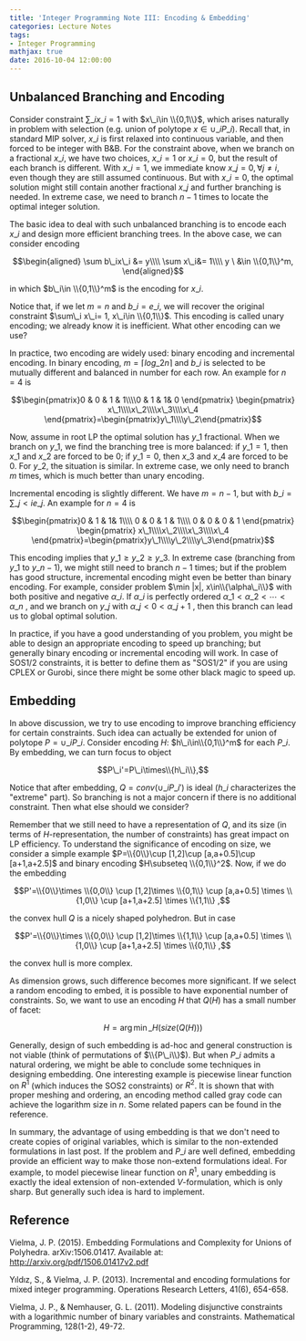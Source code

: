 ```yaml
---
title: 'Integer Programming Note III: Encoding & Embedding'
categories: Lecture Notes
tags:
- Integer Programming
mathjax: true
date: 2016-10-04 12:00:00
---
```


## Unbalanced Branching and Encoding

Consider constraint $\sum\_i x\_i= 1$ with $x\_i\in \\{0,1\\}$, which arises naturally in problem with selection (e.g. union of polytope $x\in \cup\_i P\_i$). Recall that, in standard MIP solver, $x\_i$ is first relaxed into continuous variable, and then forced to be integer with B&B. For the constraint above, when we branch on a fractional $x\_i$, we have two choices, $x\_i=1$ or $x\_i=0$, but the result of each branch is different. With $x\_i=1$, we immediate know $x\_j=0, \forall j\neq i$, even though they are still assumed continuous. But with $x\_i=0$, the optimal solution might still contain another fractional $x\_j$ and further branching is needed. In extreme case, we need to branch $n-1$ times to locate the optimal integer solution.

<!--more-->

The basic idea to deal with such unbalanced branching is to encode each $x\_i$ and design more efficient branching trees. In the above case, we can consider encoding

$$\begin{aligned} \sum b\_ix\_i &= y\\\\  \sum x\_i&= 1\\\\ y \ &\in \\{0,1\\}^m, \end{aligned}$$

in which $b\_i\in \\{0,1\\}^m$ is the encoding for $x\_i$.

Notice that, if we let $m=n$ and $b\_i=e\_i$, we will recover the original constraint  $\sum\_i x\_i= 1, x\_i\in \\{0,1\\}$. This encoding is called unary encoding; we already know it is inefficient. What other encoding can we use?

In practice, two encoding are widely used: binary encoding and incremental encoding. In binary encoding, $m=\lceil log\_2n \rceil$ and $b\_i$ is selected to be mutually different and balanced in number for each row. An example for $n=4$ is

$$\begin{pmatrix}0 & 0 & 1 & 1\\\\0 & 1 & 1& 0 \end{pmatrix} \begin{pmatrix} x\_1\\\\x\_2\\\\x\_3\\\\x\_4 \end{pmatrix}=\begin{pmatrix}y\_1\\\\y\_2\end{pmatrix}$$

Now, assume in root LP the optimal solution has $y\_1$ fractional. When we branch on $y\_1$, we find the branching tree is more balanced: if $y\_1=1$, then $x\_1$ and $x\_2$ are forced to be $0$; if $y\_1=0$, then $x\_3$ and $x\_4$ are forced to be $0$. For $y\_2$, the situation is similar. In extreme case, we only need to branch $m$ times, which is much better than unary encoding.

Incremental encoding is slightly different. We have $m=n-1$, but with $b\_i=\sum\_{j<i} e\_j$. An example for $n=4$ is

$$\begin{pmatrix}0 & 1 & 1& 1\\\\ 0 & 0 & 1 & 1\\\\ 0 & 0 & 0 & 1 \end{pmatrix} \begin{pmatrix} x\_1\\\\x\_2\\\\x\_3\\\\x\_4 \end{pmatrix}=\begin{pmatrix}y\_1\\\\y\_2\\\\y\_3\end{pmatrix}$$

This encoding implies that $y\_1\geqslant y\_2\geqslant y\_3$. In extreme case (branching from $y\_1$ to $y\_{n-1}$), we might still need to branch $n-1$ times; but if the problem has good structure, incremental encoding might even be better than binary encoding. For example, consider problem $\min |x|, x\in\\{\alpha\_i\\}$ with both positive and negative $\alpha\_i$. If $\alpha\_i$ is perfectly ordered $\alpha\_1<\alpha\_2<\cdots<\alpha\_n$ , and we branch on $y\_j$ with $\alpha\_j<0<\alpha\_{j+1}$ , then this branch can lead us to global optimal solution.

In practice, if you have a good understanding of you problem, you might be able to design an appropriate encoding to speed up branching; but generally binary encoding or incremental encoding will work. In case of SOS1/2 constraints, it is better to define them as "SOS1/2" if you are using CPLEX or Gurobi, since there might be some other black magic to speed up.

## Embedding

In above discussion, we try to use encoding to improve branching efficiency for certain constraints. Such idea can actually be extended for union of polytope $P=\cup\_i P\_i$. Consider encoding $H$: $h\_i\in\\{0,1\\}^m$ for each $P\_i$. By embedding, we can turn focus to object

$$P\_i'=P\_i\times\\{h\_i\\},$$

Notice that after embedding, $Q=conv(\cup\_i P\_i')$ is ideal ($h\_i$ characterizes the "extreme" part). So branching is not a major concern if there is no additional constraint. Then what else should we consider?

Remember that we still need to have a representation of $Q$, and its size (in terms of $H$-representation, the number of constraints) has great impact on LP efficiency. To understand the significance of encoding on size, we consider a simple example $P=\\{0\\}\cup [1,2]\cup [a,a+0.5]\cup [a+1,a+2.5]$ and binary encoding $H\subseteq \\{0,1\\}^2$. Now, if we do the embedding

$$P'=\\{0\\}\times \\{0,0\\} \cup [1,2]\times \\{0,1\\} \cup [a,a+0.5] \times \\{1,0\\} \cup [a+1,a+2.5] \times \\{1,1\\} ,$$

the convex hull $Q$ is a nicely shaped polyhedron. But in case

$$P'=\\{0\\}\times \\{0,0\\} \cup [1,2]\times \\{1,1\\} \cup [a,a+0.5] \times \\{1,0\\} \cup [a+1,a+2.5] \times \\{0,1\\} ,$$

the convex hull is more complex.

As dimension grows, such difference becomes more significant. If we select a random encoding to embed, it is possible to have exponential number of constraints. So, we want to use an encoding $H$ that $Q(H)$ has a small number of facet:

$$H=\arg\min\_H(size(Q(H)))$$

Generally, design of such embedding is ad-hoc and general construction is not viable (think of permutations of $\\{P\_i\\}$). But when $P\_i$ admits a natural ordering, we might be able to conclude some techniques in designing embedding. One interesting example is piecewise linear function on $R^1$ (which induces the SOS2 constraints) or $R^2$. It is shown that with proper meshing and ordering, an encoding method called gray code can achieve the logarithm size in $n$. Some related papers can be found in the reference.

In summary, the advantage of using embedding is that we don't need to create copies of original variables, which is similar to the non-extended formulations in last post. If the problem and $P\_i$ are well defined, embedding provide an efficient way to make those non-extend formulations ideal. For example, to model piecewise linear function on $R^1$, unary embedding is exactly the ideal extension of non-extended $V$-formulation, which is only sharp. But generally such idea is hard to implement.

## Reference

Vielma, J. P. (2015). Embedding Formulations and Complexity for Unions of Polyhedra. arXiv:1506.01417. Available at: http://arxiv.org/pdf/1506.01417v2.pdf

Yıldız, S., & Vielma, J. P. (2013). Incremental and encoding formulations for mixed integer programming. Operations Research Letters, 41(6), 654-658.

Vielma, J. P., & Nemhauser, G. L. (2011). Modeling disjunctive constraints with a logarithmic number of binary variables and constraints. Mathematical Programming, 128(1-2), 49-72.
